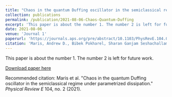 ```yaml
---
title: "Chaos in the quantum Duffing oscillator in the semiclassical regime under parametrized dissipation"
collection: publications
permalink: /publication/2021-08-06-Chaos-Quantum-Duffing
excerpt: 'This paper is about the number 1. The number 2 is left for future work.'
date: 2021-08-06
venue: 'Journal 1'
paperurl: 'https://journals.aps.org/pre/abstract/10.1103/PhysRevE.104.024206'
citation: 'Maris, Andrew D., Bibek Pokharel, Sharan Ganjam Seshachallam, Moses ZR Misplon, and Arjendu K. Pattanayak. &quot;Chaos in the quantum Duffing oscillator in the semiclassical regime under parametrized dissipation.&quot; <i>Physical Review E</i> 104, no. 2 (2021): 024206.'
---
```

This paper is about the number 1. The number 2 is left for future work.

[Download paper here](http://academicpages.github.io/files/2011.00118.pdf.pdf)

Recommended citation: Maris et al. "Chaos in the quantum Duffing oscillator in the semiclassical regime under parametrized dissipation." <i>Physical Review E</i> 104, no. 2 (2021).
